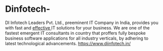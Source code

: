 # Dinfotech-
DI Infotech Leaders Pvt. Ltd., preeminent IT Company in India, provides you with fast and [effective ](https://www.diinfotech.in/)IT solutions for your business. We are one of the fastest emergent IT consultants in country that proffers fully bespoke business software applications for all industry verticals, by adhering to latest technological advancements.
https://www.diinfotech.in/
